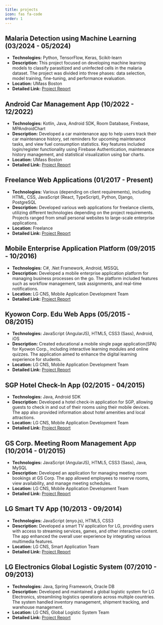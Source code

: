```yaml
---
title: projects
icon: fas fa-code
order: 1
---
```


## Malaria Detection using Machine Learning (03/2024 - 05/2024)
- **Technologies:** Python, TensorFlow, Keras, Scikit-learn
- **Description:** This project focused on developing machine learning models to classify parasitized and uninfected cells in the malaria dataset. The project was divided into three phases: data selection, model training, fine-tuning, and performance evaluation.
- **Location:** UMass Boston
- **Detailed Link:** [Project Report](/posts/malaria-detection-using-machine-learning/)

## Android Car Management App (10/2022 - 12/2022)
- **Technologies:** Kotlin, Java, Android SDK, Room Database, Firebase, MPAndroidChart
- **Description:** Developed a car maintenance app to help users track their car maintenance history, set reminders for upcoming maintenance tasks, and view fuel consumption statistics. Key features included login/register functionality using Firebase Authentication, maintenance history management, and statistical visualization using bar charts.
- **Location:** UMass Boston
- **Detailed Link:** [Project Report](/posts/android-car-management-app/)

## Freelance Web Applications (01/2017 - Present)
- **Technologies:** Various (depending on client requirements), including HTML, CSS, JavaScript (React, TypeScript), Python, Django, PostgreSQL
- **Description:** Developed various web applications for freelance clients, utilizing different technologies depending on the project requirements. Projects ranged from small personal websites to large-scale enterprise applications.
- **Location:** Freelance
- **Detailed Link:** [Project Report](#)

## Mobile Enterprise Application Platform (09/2015 - 10/2016)
- **Technologies:** C#, .Net Framework, Android, MSSQL
- **Description:** Developed a mobile enterprise application platform for managing business processes on the go. The platform included features such as workflow management, task assignments, and real-time notifications.
- **Location:** LG CNS, Mobile Application Development Team
- **Detailed Link:** [Project Report](#)
  
## Kyowon Corp. Edu Web Apps (05/2015 - 08/2015)
- **Technologies:** JavaScript (AngularJS), HTML5, CSS3 (Sass), Android, iOS
- **Description:** Created educational a mobile single page application(SPA) for Kyowon Corp., including interactive learning modules and online quizzes. The application aimed to enhance the digital learning experience for students.
- **Location:** LG CNS, Mobile Application Development Team
- **Detailed Link:** [Project Report](#)

## SGP Hotel Check-In App (02/2015 - 04/2015)
- **Technologies:** Java, Android SDK
- **Description:** Developed a hotel check-in application for SGP, allowing guests to check in and out of their rooms using their mobile devices. The app also provided information about hotel amenities and local attractions.
- **Location:** LG CNS, Mobile Application Development Team
- **Detailed Link:** [Project Report](#)

## GS Corp. Meeting Room Management App (10/2014 - 01/2015)
- **Technologies:** JavaScript (AngularJS), HTML5, CSS3 (Sass), Java, MySQL
- **Description:** Developed an application for managing meeting room bookings at GS Corp. The app allowed employees to reserve rooms, view availability, and manage meeting schedules.
- **Location:** LG CNS, Mobile Application Development Team
- **Detailed Link:** [Project Report](#)

## LG Smart TV App (10/2013 - 09/2014)
- **Technologies:** JavaScript (enyo.js), HTML5, CSS3
- **Description:** Developed a smart TV application for LG, providing users with access to streaming services, games, and other interactive content. The app enhanced the overall user experience by integrating various multimedia features.
- **Location:** LG CNS, Smart Application Team
- **Detailed Link:** [Project Report](#)

## LG Electronics Global Logistic System (07/2010 - 09/2013)
- **Technologies:** Java, Spring Framework, Oracle DB
- **Description:** Developed and maintained a global logistic system for LG Electronics, streamlining logistics operations across multiple countries. The system handled inventory management, shipment tracking, and warehouse management.
- **Location:** LG CNS, Global Logistic System Team
- **Detailed Link:** [Project Report](#)


